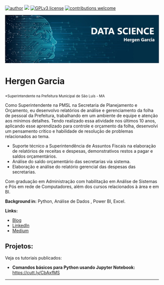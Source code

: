 [![author](https://img.shields.io/badge/author-carlosfab-red.svg)](https://www.linkedin.com/in/hergen-garcia/) [![](https://img.shields.io/badge/python-3.7+-blue.svg)](https://www.python.org/downloads/release/python-395/) [![GPLv3 license](https://img.shields.io/badge/License-GPLv3-blue.svg)](http://perso.crans.org/besson/LICENSE.html) [![contributions welcome](https://img.shields.io/badge/contributions-welcome-brightgreen.svg?style=flat)](https://github.com/hergengarcia/python_basico)

<p align="center">
  <img src="banner-ds.jpg" >
</p>

# Hergen Garcia
<sub>*Superintendente na Prefeitura Municipal de São Luís - MA</sub>

Como Superintendente na PMSL na Secretaria de Planejamento e Orçamento, eu desenvolvo relatórios de análise e gerenciamento da folha de pessoal da Prefeitura, trabalhando em um ambiente de equipe e atenção aos mínimos detalhes. Tendo realizado essa atividade nos últimos 10 anos, aplicando esse aprendizado para controle e orçamento da folha, desenvolvi um pensamento crítico e habilidade de resolução de problemas relacionados ao tema.

* Suporte técnico a Superintendência de Assuntos Fiscais na elaboração de relatórios de receitas e despesas, demonstrativos restos a pagar e saldos orçamentários.
* Análise do saldo orçamentário das secretarias via sistema.
* Elaboração e análise do relatório gerencial das despesas das secretarias.

Com graduação em Administração com habilitação em Análise de Sistemas e Pós em rede de Computadores, além dos cursos relacionados à área e em BI.

**Background in:** Python, Análise de Dados , Power BI, Excel.

**Links:**
* [Blog](http://)
* [LinkedIn](https://www.linkedin.com/in/hergen-garcia/)
* [Medium](https://www.medium.com)


## Projetos:
Veja os tutoriais publicados:

* **Comandos básicos para Python usando Jupyter Notebook:** https://cutt.ly/CbAxfMS


---





